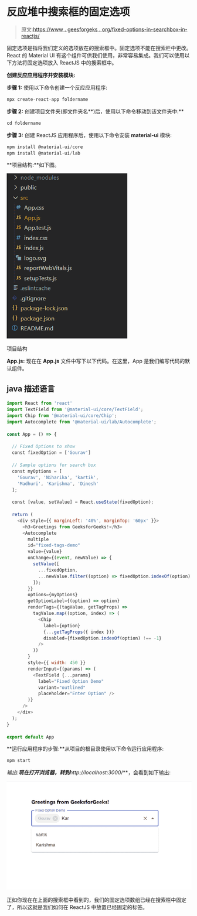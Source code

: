 # 反应堆中搜索框的固定选项

> 原文:[https://www . geesforgeks . org/fixed-options-in-searchbox-in-reactjs/](https://www.geeksforgeeks.org/fixed-options-in-searchbox-in-reactjs/)

固定选项是指将我们定义的选项放在的搜索框中。固定选项不能在搜索栏中更改。React 的 Material UI 有这个组件可供我们使用，非常容易集成。我们可以使用以下方法将固定选项放入 ReactJS 中的搜索框中。

**创建反应应用程序并安装模块:**

**步骤 1:** 使用以下命令创建一个反应应用程序:

```jsx
npx create-react-app foldername
```

**步骤 2:** 创建项目文件夹(即文件夹名**)后，使用以下命令移动到该文件夹中:**

```jsx
cd foldername
```

**步骤 3:** 创建 ReactJS 应用程序后，使用以下命令安装 **material-ui** 模块:

```jsx
npm install @material-ui/core
npm install @material-ui/lab
```

**项目结构:**如下图。

![](img/f04ae0d8b722a9fff0bd9bd138b29c23.png)

项目结构

**App.js:** 现在在 **App.js** 文件中写下以下代码。在这里，App 是我们编写代码的默认组件。

## java 描述语言

```jsx
import React from 'react'
import TextField from '@material-ui/core/TextField';
import Chip from '@material-ui/core/Chip';
import Autocomplete from '@material-ui/lab/Autocomplete';

const App = () => {

  // Fixed Options to show
  const fixedOption = ['Gourav']

  // Sample options for search box
  const myOptions = [
    'Gourav', 'Niharika', 'kartik',
    'Madhuri', 'Karishma', 'Dinesh'
  ];

  const [value, setValue] = React.useState(fixedOption);

  return (
    <div style={{ marginLeft: '40%', marginTop: '60px' }}>
      <h3>Greetings from GeeksforGeeks!</h3>
      <Autocomplete
        multiple
        id="fixed-tags-demo"
        value={value}
        onChange={(event, newValue) => {
          setValue([
            ...fixedOption,
            ...newValue.filter((option) => fixedOption.indexOf(option) === -1),
          ]);
        }}
        options={myOptions}
        getOptionLabel={(option) => option}
        renderTags={(tagValue, getTagProps) =>
          tagValue.map((option, index) => (
            <Chip
              label={option}
              {...getTagProps({ index })}
              disabled={fixedOption.indexOf(option) !== -1}
            />
          ))
        }
        style={{ width: 450 }}
        renderInput={(params) => (
          <TextField {...params}
            label="Fixed Option Demo"
            variant="outlined"
            placeholder="Enter Option" />
        )}
      />
    </div>
  );
}

export default App
```

**运行应用程序的步骤:**从项目的根目录使用以下命令运行应用程序:

```jsx
npm start
```

**输出:**现在打开浏览器，转到***http://localhost:3000/***，会看到如下输出:

![](img/0bf97b9e55f561209f67867dba96709c.png)

正如你现在在上面的搜索框中看到的，我们的固定选项数组已经在搜索栏中固定了，所以这就是我们如何在 ReactJS 中放置已经固定的标签。